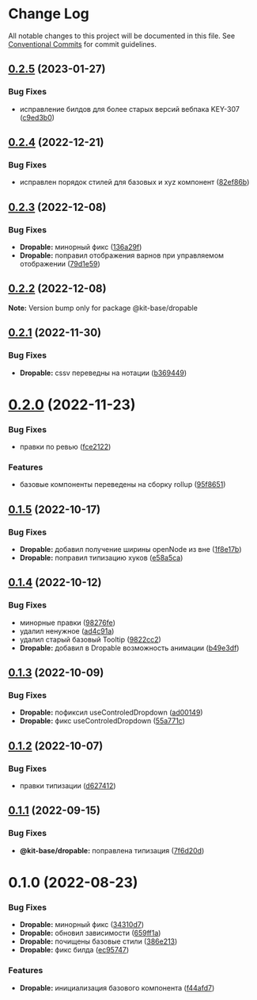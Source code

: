 # Change Log

All notable changes to this project will be documented in this file.
See [Conventional Commits](https://conventionalcommits.org) for commit guidelines.

## [0.2.5](https://bitbucket.pcbltools.ru/bitbucket/projects/EDUPOWER/repos/uikit4/browse/packages/ui/Dropable/compare/@kit-base/dropable@0.2.4...@kit-base/dropable@0.2.5) (2023-01-27)


### Bug Fixes

* исправление билдов для более старых версий вебпака KEY-307 ([c9ed3b0](https://bitbucket.pcbltools.ru/bitbucket/projects/EDUPOWER/repos/uikit4/browse/packages/ui/Dropable/commits/c9ed3b0d00324738f6d0533d9286cd01219380ee))





## [0.2.4](https://bitbucket.pcbltools.ru/bitbucket/projects/EDUPOWER/repos/uikit4/browse/packages/ui/Dropable/compare/@kit-base/dropable@0.2.3...@kit-base/dropable@0.2.4) (2022-12-21)


### Bug Fixes

* исправлен порядок стилей для базовых и xyz компонент ([82ef86b](https://bitbucket.pcbltools.ru/bitbucket/projects/EDUPOWER/repos/uikit4/browse/packages/ui/Dropable/commits/82ef86bd6b1df7d89962a3608b0627713a0e9532))





## [0.2.3](https://bitbucket.pcbltools.ru/bitbucket/projects/EDUPOWER/repos/uikit4/browse/packages/ui/Dropable/compare/@kit-base/dropable@0.2.2...@kit-base/dropable@0.2.3) (2022-12-08)


### Bug Fixes

* **Dropable:** минорный фикс ([136a29f](https://bitbucket.pcbltools.ru/bitbucket/projects/EDUPOWER/repos/uikit4/browse/packages/ui/Dropable/commits/136a29f2be5ef72976e6ae8f4036190d8a79ef99))
* **Dropable:** поправил отображения варнов при управляемом отображении ([79d1e59](https://bitbucket.pcbltools.ru/bitbucket/projects/EDUPOWER/repos/uikit4/browse/packages/ui/Dropable/commits/79d1e59aa6af44f4297a9153d184bc2c1292e02a))





## [0.2.2](https://bitbucket.pcbltools.ru/bitbucket/projects/EDUPOWER/repos/uikit4/browse/packages/ui/Dropable/compare/@kit-base/dropable@0.2.1...@kit-base/dropable@0.2.2) (2022-12-08)

**Note:** Version bump only for package @kit-base/dropable





## [0.2.1](https://bitbucket.pcbltools.ru/bitbucket/projects/EDUPOWER/repos/uikit4/browse/packages/ui/Dropable/compare/@kit-base/dropable@0.2.0...@kit-base/dropable@0.2.1) (2022-11-30)


### Bug Fixes

* **Dropable:** cssv переведны на нотации ([b369449](https://bitbucket.pcbltools.ru/bitbucket/projects/EDUPOWER/repos/uikit4/browse/packages/ui/Dropable/commits/b36944935bf52d5b5436422d7af5912ff7bcb8c8))





# [0.2.0](https://bitbucket.pcbltools.ru/bitbucket/projects/EDUPOWER/repos/uikit4/browse/packages/ui/Dropable/compare/@kit-base/dropable@0.1.5...@kit-base/dropable@0.2.0) (2022-11-23)


### Bug Fixes

* правки по ревью ([fce2122](https://bitbucket.pcbltools.ru/bitbucket/projects/EDUPOWER/repos/uikit4/browse/packages/ui/Dropable/commits/fce2122acf74ed8b35d657fbeeb3daef3f9d8fa5))


### Features

* базовые компоненты переведены на сборку rollup ([95f8651](https://bitbucket.pcbltools.ru/bitbucket/projects/EDUPOWER/repos/uikit4/browse/packages/ui/Dropable/commits/95f86511ba66caf2c18d1da542730d9fa8126a68))





## [0.1.5](https://bitbucket.pcbltools.ru/bitbucket/projects/EDUPOWER/repos/uikit4/browse/packages/ui/Dropable/compare/@kit-base/dropable@0.1.4...@kit-base/dropable@0.1.5) (2022-10-17)


### Bug Fixes

* **Dropable:** добавил получение ширины openNode из вне ([1f8e17b](https://bitbucket.pcbltools.ru/bitbucket/projects/EDUPOWER/repos/uikit4/browse/packages/ui/Dropable/commits/1f8e17b1b7b7a3be171cd932dc3e78618f33fbe6))
* **Dropable:** поправил типизацию хуков ([e58a5ca](https://bitbucket.pcbltools.ru/bitbucket/projects/EDUPOWER/repos/uikit4/browse/packages/ui/Dropable/commits/e58a5caed8f02eb1a68eccc23db46b56caf89930))





## [0.1.4](https://bitbucket.pcbltools.ru/bitbucket/projects/EDUPOWER/repos/uikit4/browse/packages/ui/Dropable/compare/@kit-base/dropable@0.1.3...@kit-base/dropable@0.1.4) (2022-10-12)


### Bug Fixes

* минорные правки ([98276fe](https://bitbucket.pcbltools.ru/bitbucket/projects/EDUPOWER/repos/uikit4/browse/packages/ui/Dropable/commits/98276fee0846effdbd792f92621fe3b7fff39405))
* удалил ненужное ([ad4c91a](https://bitbucket.pcbltools.ru/bitbucket/projects/EDUPOWER/repos/uikit4/browse/packages/ui/Dropable/commits/ad4c91a0be0da9ebef89b6f7978780faeb295b06))
* удалил старый базовый Tooltip ([9822cc2](https://bitbucket.pcbltools.ru/bitbucket/projects/EDUPOWER/repos/uikit4/browse/packages/ui/Dropable/commits/9822cc2433e13339b8a1f5550f632428aab7d5be))
* **Dropable:** добавил в Dropable возможность анимации ([b49e3df](https://bitbucket.pcbltools.ru/bitbucket/projects/EDUPOWER/repos/uikit4/browse/packages/ui/Dropable/commits/b49e3df73fd11ac33ecd53afc272fbb14dd2e640))





## [0.1.3](https://bitbucket.pcbltools.ru/bitbucket/projects/EDUPOWER/repos/uikit4/browse/packages/ui/Dropable/compare/@kit-base/dropable@0.1.2...@kit-base/dropable@0.1.3) (2022-10-09)


### Bug Fixes

* **Dropable:** пофиксил useControledDropdown ([ad00149](https://bitbucket.pcbltools.ru/bitbucket/projects/EDUPOWER/repos/uikit4/browse/packages/ui/Dropable/commits/ad0014959ffeccec56e1f0f1aed33d9b6a9e93b5))
* **Dropable:** фикс useControledDropdown ([55a771c](https://bitbucket.pcbltools.ru/bitbucket/projects/EDUPOWER/repos/uikit4/browse/packages/ui/Dropable/commits/55a771cd7f478ee7a11c77c1f29b01ce5fa31ca0))





## [0.1.2](https://bitbucket.pcbltools.ru/bitbucket/projects/EDUPOWER/repos/uikit4/browse/packages/ui/Dropable/compare/@kit-base/dropable@0.1.1...@kit-base/dropable@0.1.2) (2022-10-07)


### Bug Fixes

* правки типизации ([d627412](https://bitbucket.pcbltools.ru/bitbucket/projects/EDUPOWER/repos/uikit4/browse/packages/ui/Dropable/commits/d6274120105db688f4058d7a5da95db39d6909da))





## [0.1.1](https://bitbucket.pcbltools.ru/bitbucket/projects/EDUPOWER/repos/uikit4/browse/packages/ui/Dropable/compare/@kit-base/dropable@0.1.0...@kit-base/dropable@0.1.1) (2022-09-15)


### Bug Fixes

* **@kit-base/dropable:** поправлена типизация ([7f6d20d](https://bitbucket.pcbltools.ru/bitbucket/projects/EDUPOWER/repos/uikit4/browse/packages/ui/Dropable/commits/7f6d20dd7e7d7a363a4e9e2d01a369b79b955014))





# 0.1.0 (2022-08-23)


### Bug Fixes

* **Dropable:** минорный фикс ([34310d7](https://bitbucket.pcbltools.ru/bitbucket/projects/EDUPOWER/repos/uikit4/browse/packages/ui/Dropable/commits/34310d774abe91f1f8d48069801466d8be407872))
* **Dropable:** обновил зависимости ([659ff1a](https://bitbucket.pcbltools.ru/bitbucket/projects/EDUPOWER/repos/uikit4/browse/packages/ui/Dropable/commits/659ff1a47e7d0f532cf1f3e831d7b98a6a855da2))
* **Dropable:** почищены базовые стили ([386e213](https://bitbucket.pcbltools.ru/bitbucket/projects/EDUPOWER/repos/uikit4/browse/packages/ui/Dropable/commits/386e213c64e5ea48878e87569d356fed9e13d1c7))
* **Dropable:** фикс билда ([ec95747](https://bitbucket.pcbltools.ru/bitbucket/projects/EDUPOWER/repos/uikit4/browse/packages/ui/Dropable/commits/ec95747c1a14b070138b77287ad21612e8a353d2))


### Features

* **Dropable:** инициализация базового компонента ([f44afd7](https://bitbucket.pcbltools.ru/bitbucket/projects/EDUPOWER/repos/uikit4/browse/packages/ui/Dropable/commits/f44afd7c0475b5b0d1010e108f0cbb97acb1497a))
